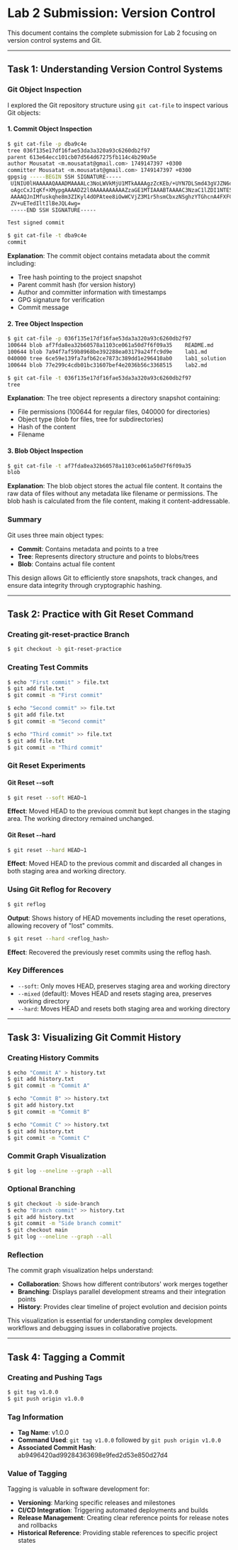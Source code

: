 # Lab 2 Submission: Version Control

This document contains the complete submission for Lab 2 focusing on version control systems and Git.

---

## Task 1: Understanding Version Control Systems

### Git Object Inspection

I explored the Git repository structure using `git cat-file` to inspect various Git objects:

#### 1. Commit Object Inspection
```bash
$ git cat-file -p dba9c4e
tree 036f135e17df16fae53da3a320a93c6260db2f97  
parent 613e64ecc101cb07d564d67275fb114c4b290a5e
author Mousatat <m.mousatat@gmail.com> 1749147397 +0300
committer Mousatat <m.mousatat@gmail.com> 1749147397 +0300
gpgsig -----BEGIN SSH SIGNATURE-----
 U1NIU0lHAAAAAQAAADMAAAALc3NoLWVkMjU1MTkAAAAgzZcKEb/+UYN7DLSmd43gVJZN6d
 oAgcCxJIqKf+XMypgAAAADZ2l0AAAAAAAAAAZzaGE1MTIAAABTAAAAC3NzaC1lZDI1NTE5
 AAAAQJnIMfuskqhe8m3ZIKyl4dOPAtee8iOwWCVjZ3M1r5hsmCbxzNSghzYTGhcnA4FXFG
 ZV+uETedIltIlBeJQL4wg=
 -----END SSH SIGNATURE-----

Test signed commit

$ git cat-file -t dba9c4e
commit
```

**Explanation**: The commit object contains metadata about the commit including:
- Tree hash pointing to the project snapshot
- Parent commit hash (for version history)
- Author and committer information with timestamps
- GPG signature for verification
- Commit message

#### 2. Tree Object Inspection
```bash
$ git cat-file -p 036f135e17df16fae53da3a320a93c6260db2f97
100644 blob af7fda8ea32b60578a1103ce061a50d7f6f09a35    README.md
100644 blob 7a94f7af59b8968be392288ea03179a24ffc9d9e    lab1.md  
040000 tree 6ce59e139fa7afb62ce7873c389dd1e296410ab0    lab1_solution
100644 blob 77e299c4cdb01bc31607bef4e2036b56c3368515    lab2.md

$ git cat-file -t 036f135e17df16fae53da3a320a93c6260db2f97
tree
```

**Explanation**: The tree object represents a directory snapshot containing:
- File permissions (100644 for regular files, 040000 for directories)
- Object type (blob for files, tree for subdirectories)
- Hash of the content
- Filename

#### 3. Blob Object Inspection
```bash
$ git cat-file -t af7fda8ea32b60578a1103ce061a50d7f6f09a35
blob
```

**Explanation**: The blob object stores the actual file content. It contains the raw data of files without any metadata like filename or permissions. The blob hash is calculated from the file content, making it content-addressable.

### Summary
Git uses three main object types:
- **Commit**: Contains metadata and points to a tree
- **Tree**: Represents directory structure and points to blobs/trees
- **Blob**: Contains actual file content

This design allows Git to efficiently store snapshots, track changes, and ensure data integrity through cryptographic hashing.

---

## Task 2: Practice with Git Reset Command

### Creating git-reset-practice Branch

```bash
$ git checkout -b git-reset-practice
```

### Creating Test Commits

```bash
$ echo "First commit" > file.txt
$ git add file.txt
$ git commit -m "First commit"

$ echo "Second commit" >> file.txt
$ git add file.txt
$ git commit -m "Second commit"

$ echo "Third commit" >> file.txt
$ git add file.txt
$ git commit -m "Third commit"
```

### Git Reset Experiments

#### Git Reset --soft
```bash
$ git reset --soft HEAD~1
```

**Effect**: Moved HEAD to the previous commit but kept changes in the staging area. The working directory remained unchanged.

#### Git Reset --hard
```bash
$ git reset --hard HEAD~1
```

**Effect**: Moved HEAD to the previous commit and discarded all changes in both staging area and working directory.

### Using Git Reflog for Recovery

```bash
$ git reflog
```

**Output**: Shows history of HEAD movements including the reset operations, allowing recovery of "lost" commits.

```bash
$ git reset --hard <reflog_hash>
```

**Effect**: Recovered the previously reset commits using the reflog hash.

### Key Differences
- `--soft`: Only moves HEAD, preserves staging area and working directory
- `--mixed` (default): Moves HEAD and resets staging area, preserves working directory  
- `--hard`: Moves HEAD and resets both staging area and working directory

---

## Task 3: Visualizing Git Commit History

### Creating History Commits

```bash
$ echo "Commit A" > history.txt
$ git add history.txt
$ git commit -m "Commit A"

$ echo "Commit B" >> history.txt
$ git add history.txt
$ git commit -m "Commit B"

$ echo "Commit C" >> history.txt
$ git add history.txt
$ git commit -m "Commit C"
```

### Commit Graph Visualization

```bash
$ git log --oneline --graph --all
```

### Optional Branching

```bash
$ git checkout -b side-branch
$ echo "Branch commit" >> history.txt
$ git add history.txt
$ git commit -m "Side branch commit"
$ git checkout main
$ git log --oneline --graph --all
```

### Reflection
The commit graph visualization helps understand:
- **Collaboration**: Shows how different contributors' work merges together
- **Branching**: Displays parallel development streams and their integration points
- **History**: Provides clear timeline of project evolution and decision points

This visualization is essential for understanding complex development workflows and debugging issues in collaborative projects.

---

## Task 4: Tagging a Commit

### Creating and Pushing Tags

```bash
$ git tag v1.0.0
$ git push origin v1.0.0
```

### Tag Information
- **Tag Name**: v1.0.0
- **Command Used**: `git tag v1.0.0` followed by `git push origin v1.0.0`
- **Associated Commit Hash**: ab9496420ad99284363698e9fed2d53e850d27d4

### Value of Tagging
Tagging is valuable in software development for:
- **Versioning**: Marking specific releases and milestones
- **CI/CD Integration**: Triggering automated deployments and builds
- **Release Management**: Creating clear reference points for release notes and rollbacks
- **Historical Reference**: Providing stable references to specific project states
